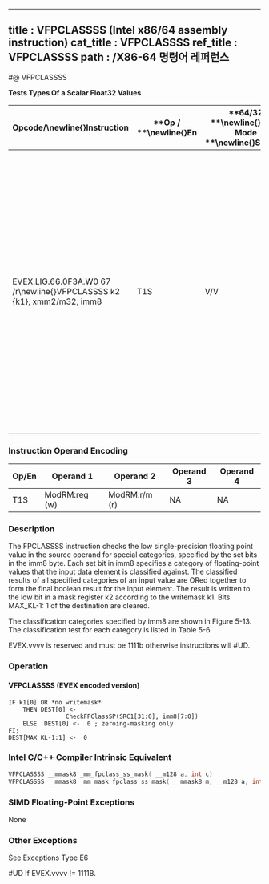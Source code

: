 ----------------------------
title : VFPCLASSSS (Intel x86/64 assembly instruction)
cat_title : VFPCLASSSS
ref_title : VFPCLASSSS
path : /X86-64 명령어 레퍼런스
----------------------------
#@ VFPCLASSSS

**Tests Types Of a Scalar Float32 Values**

|**Opcode/**\newline{}**Instruction**|**Op / **\newline{}**En**|**64/32 **\newline{}**bit Mode **\newline{}**Support**|**CPUID **\newline{}**Feature **\newline{}**Flag**|**Description**|
|------------------------------------|-------------------------|------------------------------------------------------|--------------------------------------------------|---------------|
|EVEX.LIG.66.0F3A.W0 67 /r\newline{}VFPCLASSSS k2 {k1}, xmm2/m32, imm8|T1S|V/V|AVX512DQ|Tests the input for the following categories: NaN, +0, -0, +Infinity, -Infinity, denormal, finite negative. The immediate field provides a mask bit for each of these category tests. The masked test results are OR-ed together to form a mask result.|
### Instruction Operand Encoding


|Op/En|Operand 1|Operand 2|Operand 3|Operand 4|
|-----|---------|---------|---------|---------|
|T1S|ModRM:reg (w)|ModRM:r/m (r)|NA|NA|
### Description


The FPCLASSSS instruction checks the low single-precision floating point value in the source operand for special categories, specified by the set bits in the imm8 byte. Each set bit in imm8 specifies a category of floating-point values that the input data element is classified against. The classified results of all specified categories of an input value are ORed together to form the final boolean result for the input element. The result is written to the low bit in a mask register k2 according to the writemask k1. Bits MAX_KL-1: 1 of the destination are cleared.

The classification categories specified by imm8 are shown in Figure 5-13. The classification test for each category is listed in Table 5-6.

EVEX.vvvv is reserved and must be 1111b otherwise instructions will #UD.


### Operation
#### VFPCLASSSS (EVEX encoded version)
```info-verb
IF k1[0] OR *no writemask*
    THEN DEST[0] <-   
                CheckFPClassSP(SRC1[31:0], imm8[7:0])
    ELSE  DEST[0]  <-  0 ; zeroing-masking only
FI;
DEST[MAX_KL-1:1]  <-  0
```

### Intel C/C++ Compiler Intrinsic Equivalent

```cpp
VFPCLASSSS __mmask8 _mm_fpclass_ss_mask( __m128 a, int c)
VFPCLASSSS __mmask8 _mm_mask_fpclass_ss_mask( __mmask8 m, __m128 a, int c)
```
### SIMD Floating-Point Exceptions


None

### Other Exceptions


See Exceptions Type E6

#UD If EVEX.vvvv != 1111B.

